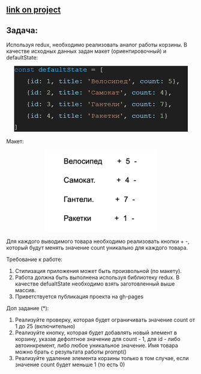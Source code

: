 ## [link on project](https://sl101.github.io/TelRan-shopbasket)

## Задача:

Используя redux, необходимо реализовать аналог работы корзины.
В качестве исходных данных задан макет (ориентировочный) и defaultState:

<div width="100%" align="center">
<img src="./assets/array.png"/>
</div>

Макет:

<div width="100%" align="center">
<img src="./assets/layout.png"/>
</div>

Для каждого выводимого товара необходимо реализовать кнопки + -, который будут менять значение count уникально для каждого товара.

Требование к работе:

1. Стилизация приложения может быть произвольной (по макету).
2. Работа должна быть выполнена используя библиотеку redux. В качестве defualtState необходимо взять заготовленный выше массив.
3. Приветствуется публикация проекта на gh-pages

Доп задание (\*):

1. Реализуйте проверку, которая будет ограничивать значение count от 1 до 25 (включительно)
2. Реализуйте кнопку, которая будет добавлять новый элемент в корзину, указав дефолтное значение для count - 1, для id - либо автоинкремент, либо любое уникальное значение. Имя товара можно брать с результата работы prompt()
3. Реализуйте удаление элемента корзины только в том случае, если значение count будет меньше 1 (то есть 0)
